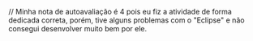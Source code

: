 // Minha nota de autoavaliação é 4 pois eu fiz a atividade de forma dedicada correta, porém, tive alguns problemas com o "Eclipse" e não consegui desenvolver muito bem por ele.

